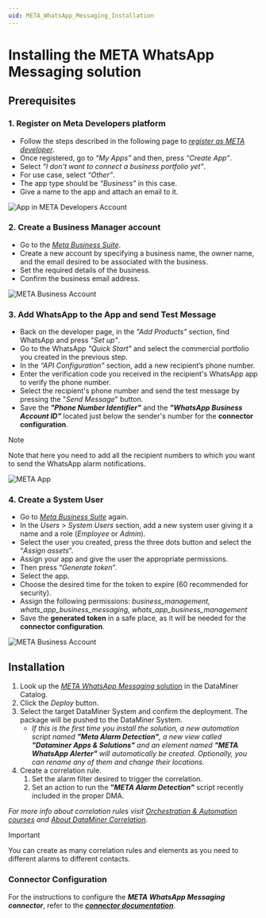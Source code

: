 ```yaml
---
uid: META_WhatsApp_Messaging_Installation
---
```


# Installing the META WhatsApp Messaging solution

## Prerequisites

### 1. Register on Meta Developers platform

- Follow the steps described in the following page to [*register as META developer*](https://developers.facebook.com/docs/development/register).
- Once registered, go to *“My Apps”* and then, press *“Create App”*.
- Select *“I don't want to connect a business portfolio yet”*.
- For use case, select *“Other”*.
- The app type should be *“Business”* in this case.
- Give a name to the app and attach an email to it.

![App in META Developers Account](~/user-guide/images/META_WhatsApp_Messaging_MetaRegister.png)

### 2. Create a Business Manager account

- Go to the [*Meta Business Suite*](https://business.facebook.com/).
- Create a new account by specifying a business name, the owner name, and the email desired to be associated with the business.
- Set the required details of the business.
- Confirm the business email address.

![META Business Account](~/user-guide/images/META_WhatsApp_Messaging_BusinessAccount.png)

### 3. Add WhatsApp to the App and send Test Message

- Back on the developer page, in the *"Add Products"* section, find WhatsApp and press *"Set up"*.
- Go to the WhatsApp *"Quick Start"* and select the commercial portfolio you created in the previous step.
- In the *“API Configuration”* section, add a new recipient’s phone number.
- Enter the verification code you received in the recipient's WhatsApp app to verify the phone number.
- Select the recipient's phone number and send the test message by pressing the "*Send Message*" button.
- Save the ***"Phone Number Identifier"*** and the ***"WhatsApp Business Account ID"*** located just below the sender's number for the **connector configuration**.

> [!NOTE]
> Note that here you need to add all the recipient numbers to which you want to send the WhatsApp alarm notifications.

![META App](~/user-guide/images/META_WhatsApp_Messaging_MetaApp.png)

### 4. Create a System User

- Go to [*Meta Business Suite*](https://business.facebook.com/) again.
- In the *Users > System Users* section, add a new system user giving it a name and a role (*Employee* or *Admin*).
- Select the user you created, press the three dots button and select the “*Assign assets*”.
- Assign your app and give the user the appropriate permissions.
- Then press “*Generate token*”.
- Select the app.
- Choose the desired time for the token to expire (60 recommended for security).
- Assign the following permissions: *business_management, whats_app_business_messaging, whats_app_business_management*
- Save the **generated token** in a safe place, as it will be needed for the **connector configuration**.

![META Business Account](~/user-guide/images/META_WhatsApp_Messaging_UserToken.png)

## Installation

1. Look up the [*META WhatsApp Messaging* solution](https://catalog.dataminer.services/details/909de004-7a8f-43bd-b40c-824051fe3fe1) in the DataMiner Catalog.
1. Click the *Deploy* button.
1. Select the target DataMiner System and confirm the deployment. The package will be pushed to the DataMiner System.
    - *If this is the first time you install the solution, a new automation script named **"Meta Alarm Detection"**, a new view called **"Dataminer Apps & Solutions"** and an element named **"META WhatsApp Alerter"** will automatically be created. Optionally, you can rename any of them and change their locations.*
1. Create a correlation rule.
    1. Set the alarm filter desired to trigger the correlation.
    1. Set an action to run the ***"META Alarm Detection"*** script recently included in the proper DMA.

*For more info about correlation rules visit [Orchestration & Automation courses](https://community.dataminer.services/learning/courses/orchestration-automation/) and [About DataMiner Correlation](https://docs.dataminer.services/user-guide/Advanced_Modules/Correlation/About_DMS_Correlation.html)*.

> [!IMPORTANT]
> You can create as many correlation rules and elements as you need to different alarms to different contacts.

### Connector Configuration

For the instructions to configure the ***META WhatsApp Messaging connector***, refer to the [***connector documentation***](https://docs.dataminer.services/connector/doc/META_WhatsApp_Messaging.html).
